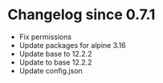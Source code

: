 # Changelog since 0.7.1
- Fix permissions 
- Update packages for alpine 3.16 
- Update base to 12.2.2 
- Update to base 12.2.2 
- Update config.json 
